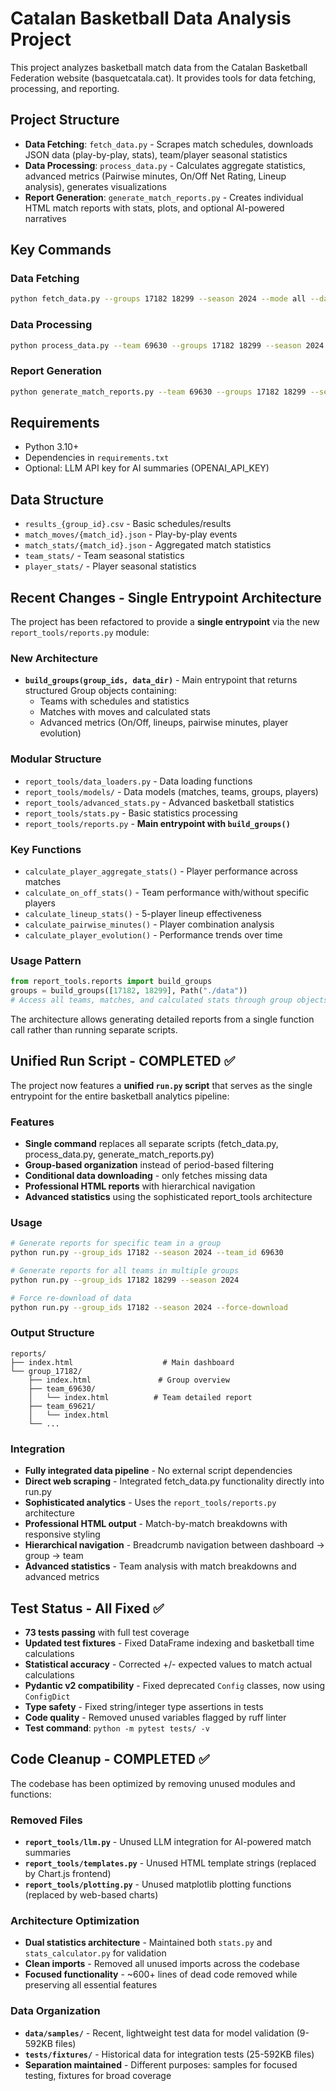 # Catalan Basketball Data Analysis Project

This project analyzes basketball match data from the Catalan Basketball Federation website (basquetcatala.cat). It provides tools for data fetching, processing, and reporting.

## Project Structure

- **Data Fetching**: `fetch_data.py` - Scrapes match schedules, downloads JSON data (play-by-play, stats), team/player seasonal statistics
- **Data Processing**: `process_data.py` - Calculates aggregate statistics, advanced metrics (Pairwise minutes, On/Off Net Rating, Lineup analysis), generates visualizations
- **Report Generation**: `generate_match_reports.py` - Creates individual HTML match reports with stats, plots, and optional AI-powered narratives

## Key Commands

### Data Fetching
```bash
python fetch_data.py --groups 17182 18299 --season 2024 --mode all --data-dir ./data
```

### Data Processing  
```bash
python process_data.py --team 69630 --groups 17182 18299 --season 2024 --data-dir ./data --plot-dir ./plots
```

### Report Generation
```bash
python generate_match_reports.py --team 69630 --groups 17182 18299 --season 2024 --data-dir ./data --output-dir ./reports
```

## Requirements

- Python 3.10+
- Dependencies in `requirements.txt`
- Optional: LLM API key for AI summaries (OPENAI_API_KEY)

## Data Structure

- `results_{group_id}.csv` - Basic schedules/results
- `match_moves/{match_id}.json` - Play-by-play events  
- `match_stats/{match_id}.json` - Aggregated match statistics
- `team_stats/` - Team seasonal statistics
- `player_stats/` - Player seasonal statistics

## Recent Changes - Single Entrypoint Architecture

The project has been refactored to provide a **single entrypoint** via the new `report_tools/reports.py` module:

### New Architecture
- **`build_groups(group_ids, data_dir)`** - Main entrypoint that returns structured Group objects containing:
  - Teams with schedules and statistics
  - Matches with moves and calculated stats  
  - Advanced metrics (On/Off, lineups, pairwise minutes, player evolution)

### Modular Structure
- `report_tools/data_loaders.py` - Data loading functions
- `report_tools/models/` - Data models (matches, teams, groups, players)
- `report_tools/advanced_stats.py` - Advanced basketball statistics
- `report_tools/stats.py` - Basic statistics processing
- `report_tools/reports.py` - **Main entrypoint with `build_groups()`**

### Key Functions
- `calculate_player_aggregate_stats()` - Player performance across matches
- `calculate_on_off_stats()` - Team performance with/without specific players
- `calculate_lineup_stats()` - 5-player lineup effectiveness
- `calculate_pairwise_minutes()` - Player combination analysis
- `calculate_player_evolution()` - Performance trends over time

### Usage Pattern
```python
from report_tools.reports import build_groups
groups = build_groups([17182, 18299], Path("./data"))
# Access all teams, matches, and calculated stats through group objects
```

The architecture allows generating detailed reports from a single function call rather than running separate scripts.

## Unified Run Script - COMPLETED ✅

The project now features a **unified `run.py` script** that serves as the single entrypoint for the entire basketball analytics pipeline:

### Features
- **Single command** replaces all separate scripts (fetch_data.py, process_data.py, generate_match_reports.py)
- **Group-based organization** instead of period-based filtering
- **Conditional data downloading** - only fetches missing data
- **Professional HTML reports** with hierarchical navigation
- **Advanced statistics** using the sophisticated report_tools architecture

### Usage
```bash
# Generate reports for specific team in a group
python run.py --group_ids 17182 --season 2024 --team_id 69630

# Generate reports for all teams in multiple groups  
python run.py --group_ids 17182 18299 --season 2024

# Force re-download of data
python run.py --group_ids 17182 --season 2024 --force-download
```

### Output Structure
```
reports/
├── index.html                    # Main dashboard
└── group_17182/
    ├── index.html               # Group overview
    ├── team_69630/
    │   └── index.html          # Team detailed report
    ├── team_69621/
    │   └── index.html
    └── ...
```

### Integration
- **Fully integrated data pipeline** - No external script dependencies
- **Direct web scraping** - Integrated fetch_data.py functionality directly into run.py
- **Sophisticated analytics** - Uses the `report_tools/reports.py` architecture
- **Professional HTML output** - Match-by-match breakdowns with responsive styling
- **Hierarchical navigation** - Breadcrumb navigation between dashboard → group → team
- **Advanced statistics** - Team analysis with match breakdowns and advanced metrics

## Test Status - All Fixed ✅

- **73 tests passing** with full test coverage
- **Updated test fixtures** - Fixed DataFrame indexing and basketball time calculations
- **Statistical accuracy** - Corrected +/- expected values to match actual calculations
- **Pydantic v2 compatibility** - Fixed deprecated `Config` classes, now using `ConfigDict`
- **Type safety** - Fixed string/integer type assertions in tests
- **Code quality** - Removed unused variables flagged by ruff linter
- **Test command**: `python -m pytest tests/ -v`

## Code Cleanup - COMPLETED ✅

The codebase has been optimized by removing unused modules and functions:

### Removed Files
- **`report_tools/llm.py`** - Unused LLM integration for AI-powered match summaries
- **`report_tools/templates.py`** - Unused HTML template strings (replaced by Chart.js frontend)
- **`report_tools/plotting.py`** - Unused matplotlib plotting functions (replaced by web-based charts)

### Architecture Optimization
- **Dual statistics architecture** - Maintained both `stats.py` and `stats_calculator.py` for validation
- **Clean imports** - Removed all unused imports across the codebase
- **Focused functionality** - ~600+ lines of dead code removed while preserving all essential features

### Data Organization
- **`data/samples/`** - Recent, lightweight test data for model validation (9-592KB files)
- **`tests/fixtures/`** - Historical data for integration tests (25-592KB files)
- **Separation maintained** - Different purposes: samples for focused testing, fixtures for broad coverage